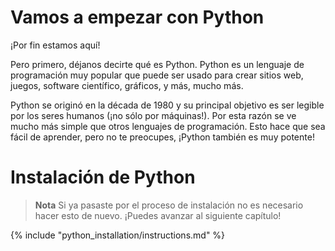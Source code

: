 # Vamos a empezar con Python

¡Por fin estamos aquí!

Pero primero, déjanos decirte qué es Python. Python es un lenguaje de programación muy popular que puede ser usado para crear sitios web, juegos, software científico, gráficos, y más, mucho más.

Python se originó en la década de 1980 y su principal objetivo es ser legible por los seres humanos (¡no sólo por máquinas!). Por esta razón se ve mucho más simple que otros lenguajes de programación. Esto hace que sea fácil de aprender, pero no te preocupes, ¡Python también es muy potente!

# Instalación de Python

> **Nota** Si ya pasaste por el proceso de instalación no es necesario hacer esto de nuevo. ¡Puedes avanzar al siguiente capítulo!

{% include "python_installation/instructions.md" %}

